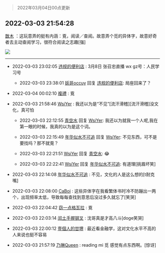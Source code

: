 > 2022年03月04日00点更新
<link rel="stylesheet" href="https://cdn.jsdelivr.net/gh/taotie6/sampleJSON@main/css/photo_show.css">
<meta name="referrer" content="no-referrer" />


 ## 2022-03-03 21:54:28 

 [㪚木](https://www.coolapk.com/feed/33973240?shareKey=NTdlNmJhNDUwYjk0NjIyMGM5ZjI~) ：这玩意弄的挺有内涵：覔，阅读／查阅。故意弄个觅的异体字，故意好奇者去主动查阅学习，很符合阅读之志趣[强] 

<div class="album">
<img class="img-item" src="http://image.coolapk.com/feed/2022/0303/21/1081091_f15b0094_5667_677_478@2497x3320.jpeg" />
</div>

 ------- 

- 2022-03-03 23:02:05 [违规的便利店](uid=1121303) : 3月8日 张召忠直播 wx gz号：人民学习号 

    - 2022-03-03 23:38:01 [妖哥occuy](uid=1388591) 回复 [违规的便利店](uid=1121303): 局座回来了？ 

- 2022-03-04 00:02:10 [複禮](uid=1437066) : 覔 

- 2022-03-03 21:58:46 [WsiYer](uid=3832235) : 我还以为是“不见”[流汗滑稽][流汗滑稽]没文化，真可怕 

    - 2022-03-03 22:12:55 [青空水](uid=2178733) 回复 [WsiYer](uid=3832235): 我还以为就我一个人呢,我在第一眼的时候，我真的以为是这个词。 

    - 2022-03-03 22:15:49 [年华似水不可追](uid=625421) 回复 [WsiYer](uid=3832235): 不见东西，可不是要找吗？那不就覔？ 

    - 2022-03-03 22:21:51 [WsiYer](uid=3832235) 回复 [青空水](uid=2178733): 😂 

    - 2022-03-03 22:22:41 [WsiYer](uid=3832235) 回复 [年华似水不可追](uid=625421): 有道理[挑眉坏笑] 

- 2022-03-03 22:14:08 [年华似水不可追](uid=625421) : 不见，文化的人是这么想的[t耐克嘴] 

- 2022-03-03 22:08:00 [CaBoi](uid=3746166) : 这些异体字在我看繁体书时冷不防蹦出一两个，出现频率太低，导致每每查找到意思后没过多久就忘了[笑哭] 

- 2022-03-03 22:04:42 [窃一点格瓦拉](uid=1514521) : 覔 

- 2022-03-03 22:03:14 [闰土手握钢叉](uid=3177928) : 沈哥真是才高八斗[doge笑哭] 

- 2022-03-03 22:00:12 [壹個人的丗堺](uid=1461483) : 最近看金融学，这对文化水平不高的人来说也挺不容易 

- 2022-03-03 21:57:19 [乃琳Queen](uid=2370903) : reading mi 觅 感觉有点东西啊。[惊讶] 

